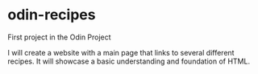 # odin-recipes

First project in the Odin Project

I will create a website with a main page that links to several different recipes. It will showcase a basic understanding and foundation of HTML.